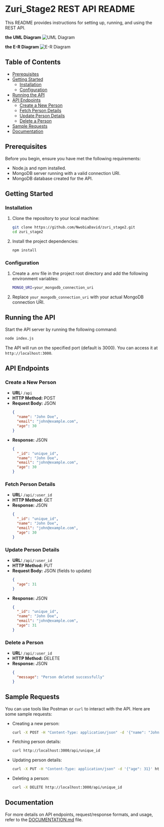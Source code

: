 # Zuri_Stage2 REST API README

This README provides instructions for setting up, running, and using the REST API.

**the UML Diagram**
![UML Diagram](./uml%20diagram.drawio.png)

**the E-R Diagram**
![E-R Diagram](./e-r%20diagram.drawio.png)

## Table of Contents
- [Prerequisites](#prerequisites)
- [Getting Started](#getting-started)
  - [Installation](#installation)
  - [Configuration](#configuration)
- [Running the API](#running-the-api)
- [API Endpoints](#api-endpoints)
  - [Create a New Person](#create-a-new-person)
  - [Fetch Person Details](#fetch-person-details)
  - [Update Person Details](#update-person-details)
  - [Delete a Person](#delete-a-person)
- [Sample Requests](#sample-requests)
- [Documentation](#documentation)

## Prerequisites
Before you begin, ensure you have met the following requirements:
- Node.js and npm installed.
- MongoDB server running with a valid connection URI.
- MongoDB database created for the API.


## Getting Started

### Installation
1. Clone the repository to your local machine:
   ```bash
   git clone https://github.com/NwobiaDavid/zuri_stage2.git
   cd zuri_stage2 
   ```
2. Install the project dependencies:
    ```bash
    npm install
    ```
### Configuration
1. Create a .env file in the project root directory and add the following environment variables:
    ```bash
    MONGO_URI=your_mongodb_connection_uri
    ```
2. Replace `your_mongodb_connection_uri` with your actual MongoDB connection URI.


## Running the API
Start the API server by running the following command:
```bash
node index.js
```
The API will run on the specified port (default is 3000). You can access it at `http://localhost:3000`.

## API Endpoints
### Create a New Person
- **URL:** `/api`
- **HTTP Method:** POST
- **Request Body:** JSON
  ```json
  {
    "name": "John Doe",
    "email": "john@example.com",
    "age": 30
  }
  ```
- **Response:** JSON
  ```json
  {
    "_id": "unique_id",
    "name": "John Doe",
    "email": "john@example.com",
    "age": 30
  }
  ```

### Fetch Person Details
- **URL:** `/api/:user_id`
- **HTTP Method:** GET
- **Response:** JSON
  ```json
  {
    "_id": "unique_id",
    "name": "John Doe",
    "email": "john@example.com",
    "age": 30
  }
  ```

### Update Person Details
- **URL:** `/api/:user_id`
- **HTTP Method:** PUT
- **Request Body:** JSON (fields to update)
  ```json
  {
    "age": 31
  }
  ```
- **Response:** JSON
  ```json
  {
    "_id": "unique_id",
    "name": "John Doe",
    "email": "john@example.com",
    "age": 31
  }
  ```

### Delete a Person
- **URL:** `/api/:user_id`
- **HTTP Method:** DELETE
- **Response:** JSON
  ```json
  {
    "message": "Person deleted successfully"
  }
  ```

## Sample Requests
You can use tools like Postman or `curl` to interact with the API. Here are some sample requests:
- Creating a new person:
  ```bash
  curl -X POST -H "Content-Type: application/json" -d '{"name": "John Doe", "email": "john@example.com", "age": 30}' http://localhost:3000/api
  ```
- Fetching person details:
  ```bash
  curl http://localhost:3000/api/unique_id
  ```
- Updating person details:
  ```bash
  curl -X PUT -H "Content-Type: application/json" -d '{"age": 31}' http://localhost:3000/api/unique_id
  ```
- Deleting a person:
  ```bash
  curl -X DELETE http://localhost:3000/api/unique_id
  ```

## Documentation
For more details on API endpoints, request/response formats, and usage, refer to the [DOCUMENTATION.md](DOCUMENTATION.md) file.
